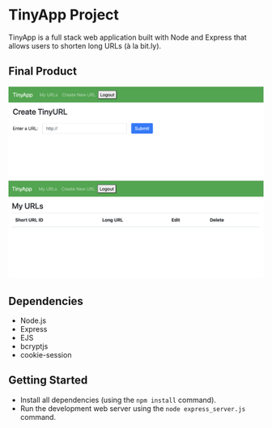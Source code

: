 # TinyApp Project

TinyApp is a full stack web application built with Node and Express that allows users to shorten long URLs (à la bit.ly).

## Final Product

<img src="docs/create_new_url.png"  title="Create New Url Page">
<img src="docs/urls_page.png"  title="Main Urls Page">


## Dependencies

- Node.js
- Express
- EJS
- bcryptjs
- cookie-session

## Getting Started

- Install all dependencies (using the `npm install` command).
- Run the development web server using the `node express_server.js` command.
